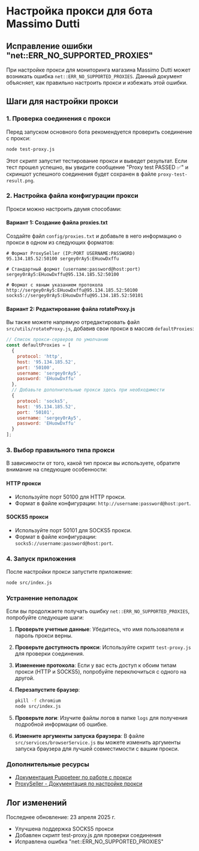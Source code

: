 # Настройка прокси для бота Massimo Dutti

## Исправление ошибки "net::ERR_NO_SUPPORTED_PROXIES"

При настройке прокси для мониторинга магазина Massimo Dutti может возникать ошибка `net::ERR_NO_SUPPORTED_PROXIES`. Данный документ объясняет, как правильно настроить прокси и избежать этой ошибки.

## Шаги для настройки прокси

### 1. Проверка соединения с прокси

Перед запуском основного бота рекомендуется проверить соединение с прокси:

```bash
node test-proxy.js
```

Этот скрипт запустит тестирование прокси и выведет результат. Если тест прошел успешно, вы увидите сообщение "Proxy test PASSED ✅" и скриншот успешного соединения будет сохранен в файле `proxy-test-result.png`.

### 2. Настройка файла конфигурации прокси

Прокси можно настроить двумя способами:

#### Вариант 1: Создание файла proxies.txt

Создайте файл `config/proxies.txt` и добавьте в него информацию о прокси в одном из следующих форматов:

```
# Формат ProxySeller (IP:PORT USERNAME:PASSWORD)
95.134.185.52:50100 sergey0rAy5:EHuowDxffu

# Стандартный формат (username:password@host:port)
sergey0rAy5:EHuowDxffu@95.134.185.52:50100

# Формат с явным указанием протокола
http://sergey0rAy5:EHuowDxffu@95.134.185.52:50100
socks5://sergey0rAy5:EHuowDxffu@95.134.185.52:50101
```

#### Вариант 2: Редактирование файла rotateProxy.js

Вы также можете напрямую отредактировать файл `src/utils/rotateProxy.js`, добавив свои прокси в массив `defaultProxies`:

```javascript
// Список прокси-серверов по умолчанию
const defaultProxies = [
  {
    protocol: 'http',
    host: '95.134.185.52',
    port: '50100',
    username: 'sergey0rAy5',
    password: 'EHuowDxffu'
  },
  // Добавьте дополнительные прокси здесь при необходимости
  {
    protocol: 'socks5',
    host: '95.134.185.52',
    port: '50101',
    username: 'sergey0rAy5',
    password: 'EHuowDxffu'
  }
];
```

### 3. Выбор правильного типа прокси

В зависимости от того, какой тип прокси вы используете, обратите внимание на следующие особенности:

#### HTTP прокси
- Используйте порт 50100 для HTTP прокси.
- Формат в файле конфигурации: `http://username:password@host:port`.

#### SOCKS5 прокси
- Используйте порт 50101 для SOCKS5 прокси.
- Формат в файле конфигурации: `socks5://username:password@host:port`.

### 4. Запуск приложения

После настройки прокси запустите приложение:

```bash
node src/index.js
```

### Устранение неполадок

Если вы продолжаете получать ошибку `net::ERR_NO_SUPPORTED_PROXIES`, попробуйте следующие шаги:

1. **Проверьте учетные данные**: Убедитесь, что имя пользователя и пароль прокси верны.

2. **Проверьте доступность прокси**: Используйте скрипт `test-proxy.js` для проверки соединения.

3. **Изменение протокола**: Если у вас есть доступ к обоим типам прокси (HTTP и SOCKS5), попробуйте переключиться с одного на другой.

4. **Перезапустите браузер**:
   ```bash
   pkill -f chromium
   node src/index.js
   ```

5. **Проверьте логи**: Изучите файлы логов в папке `logs` для получения подробной информации об ошибке.

6. **Измените аргументы запуска браузера**: В файле `src/services/browserService.js` вы можете изменить аргументы запуска браузера для лучшей совместимости с вашим прокси.

### Дополнительные ресурсы

- [Документация Puppeteer по работе с прокси](https://pptr.dev/guides/request-interception)
- [ProxySeller - Документация по настройке прокси](https://proxyseller.com/knowledge-base)

## Лог изменений

Последнее обновление: 23 апреля 2025 г.
- Улучшена поддержка SOCKS5 прокси
- Добавлен скрипт test-proxy.js для проверки соединения
- Исправлена ошибка "net::ERR_NO_SUPPORTED_PROXIES"
